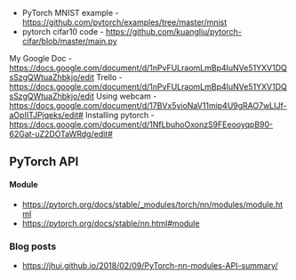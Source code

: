 - PyTorch MNIST example - https://github.com/pytorch/examples/tree/master/mnist
- pytorch cifar10 code - https://github.com/kuangliu/pytorch-cifar/blob/master/main.py


My Google Doc - https://docs.google.com/document/d/1nPvFULraomLmBp4IuNVe51YXV1DQsSzgQWtuaZhbkjo/edit
Trello - https://docs.google.com/document/d/1nPvFULraomLmBp4IuNVe51YXV1DQsSzgQWtuaZhbkjo/edit
Using webcam - https://docs.google.com/document/d/17BVx5yioNaV11mip4U9gRAO7wLIJf-aOpIITJPjqeks/edit#
Installing pytorch - https://docs.google.com/document/d/1NfLbuhoOxonzS9FEeooyqpB90-62Gat-uZ2DOTaWRdg/edit#

## PyTorch API

#### Module

- https://pytorch.org/docs/stable/_modules/torch/nn/modules/module.html
- https://pytorch.org/docs/stable/nn.html#module

### Blog posts
- https://jhui.github.io/2018/02/09/PyTorch-nn-modules-API-summary/
